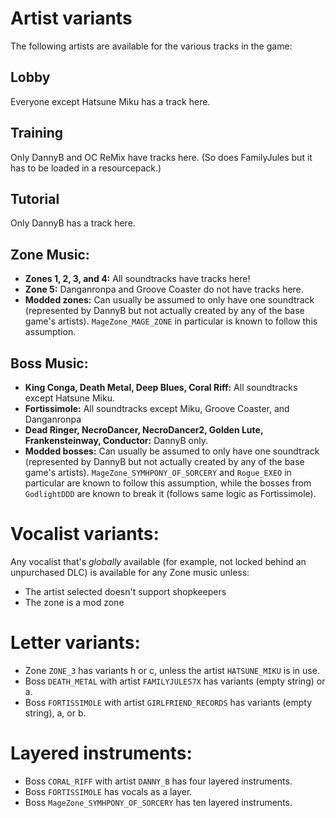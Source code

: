 # Artist variants
The following artists are available for the various tracks in the game:

## Lobby
Everyone except Hatsune Miku has a track here.

## Training
Only DannyB and OC ReMix have tracks here. (So does FamilyJules but it has to be loaded in a resourcepack.)

## Tutorial
Only DannyB has a track here.

## Zone Music:
- **Zones 1, 2, 3, and 4:** All soundtracks have tracks here!
- **Zone 5:** Danganronpa and Groove Coaster do not have tracks here.
- **Modded zones:** Can usually be assumed to only have one soundtrack (represented by DannyB but not actually created by any of the base game's artists). `MageZone_MAGE_ZONE` in particular is known to follow this assumption.

## Boss Music:
- **King Conga, Death Metal, Deep Blues, Coral Riff:** All soundtracks except Hatsune Miku.
- **Fortissimole:** All soundtracks except Miku, Groove Coaster, and Danganronpa
- **Dead Ringer, NecroDancer, NecroDancer2, Golden Lute, Frankensteinway, Conductor:** DannyB only.
- **Modded bosses:** Can usually be assumed to only have one soundtrack (represented by DannyB but not actually created by any of the base game's artists). `MageZone_SYMHPONY_OF_SORCERY` and `Rogue_EXEO` in particular are known to follow this assumption, while the bosses from `GodlightDDD` are known to break it (follows same logic as Fortissimole).



# Vocalist variants:
Any vocalist that's *globally* available (for example, not locked behind an unpurchased DLC) is available for any Zone music unless:
- The artist selected doesn't support shopkeepers
- The zone is a mod zone



# Letter variants:
- Zone `ZONE_3` has variants h or c, unless the artist `HATSUNE_MIKU` is in use.
- Boss `DEATH_METAL` with artist `FAMILYJULES7X` has variants (empty string) or a.
- Boss `FORTISSIMOLE` with artist `GIRLFRIEND_RECORDS` has variants (empty string), a, or b.



# Layered instruments:
- Boss `CORAL_RIFF` with artist `DANNY_B` has four layered instruments.
- Boss `FORTISSIMOLE` has vocals as a layer.
- Boss `MageZone_SYMHPONY_OF_SORCERY` has ten layered instruments.